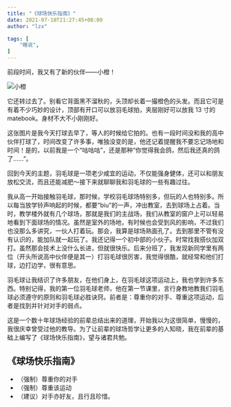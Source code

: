 ```yaml
---
title: "《球场快乐指南》"
date: 2021-07-10T21:27:45+08:00
author: "lzx"

tags: [
    "瞎说",
]
---
```


前段时间，我又有了新的伙伴——小橙！

![小橙](https://cdn.jsdelivr.net/gh/lzxqaq/jsdelivr@master/image/2021-7-10/3.jpg)

它还转过去了。别看它背面黑不溜秋的，头顶却长着一撮橙色的头发。而且它可是有着不少巧妙的设计，顶部有开口可以放羽毛球拍，夹层刚好可以放我 13 寸的 matebook。身材不大不小刚刚好。

这张图片是我今天打球去早了，等人的时候给它拍的。也有一段时间没和我的高中伙伴打球了，时间改变了许多事，唯独没变的是，他还记着提醒我不要忘记场地和时间！是的，以前我是一个“咕咕咕”，还是那种“你觉得我会鸽，然后我还真的鸽了……”。

回到今天的主题，羽毛球是一项老少咸宜的运动，不仅能强身健体，还可以和朋友放松交流，而且还能减肥～接下来就聊聊我和羽毛球的一些有趣过往。

我从高一开始接触羽毛球，那时候，学校羽毛球场特别多，但玩的人也特别多。所以每当放学铃声响起的时候，都要“biu”的一声，冲出教室，去到球场上占着。当时，教学楼外就有几个球场，那就是我们的主战场，我们从教室的窗户上可以轻易地看到下面球场的情况。虽然是室外的场地，有时候也会受到风的影响，不过我们也没那么多讲究，一伙人打着玩。那会，我算是球场熟面孔了。去到那里不管有没有认识的，能加队就一起玩了。我还记得一个初中部的小伙子。时常找我搭伙加双打。虽然那会技术上没什么长进，但就很快乐。后来分班了，我发现新同学里有两位（开头所说高中伙伴便是其一）打羽毛球很厉害，我觉得很酷，就经常和他们打球，边打边学，很有意思。

羽毛球让我结识了许多朋友，在他们身上，在羽毛球这项运动上，我也学到许多东西。特别记得，我的第一位羽毛球老师，他在第一节课里，言行身教地教我们羽毛球必须遵守的原则和羽毛球必胜诀窍。前者是：尊重你的对手、尊重这项运动，后者是找到并针对对手的弱点。

这是一个数十年球场经验的前辈总结出来的道理，开始我以为这很简单，慢慢的，我很庆幸曾受过他的教导。为了让前辈的球场哲学让更多的人知晓，我在前辈的基础上编写了《球场快乐指南》，望与诸君共勉。


## 《球场快乐指南》
* （强制）尊重你的对手  
* （强制）尊重该运动  
* （建议）对手亦好友，且行且珍惜。







